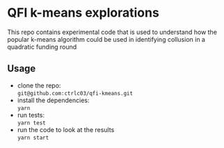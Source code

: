 # QFI k-means explorations

This repo contains experimental code that is used to understand how the popular k-means algorithm could be used in identifying collusion in a quadratic funding round

## Usage

* clone the repo:  
    `git@github.com:ctrlc03/qfi-kmeans.git`
* install the dependencies:  
    `yarn`
* run tests:  
    `yarn test`
* run the code to look at the results  
    `yarn start`